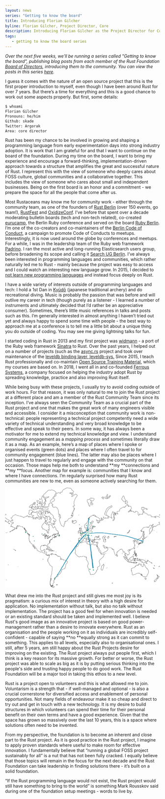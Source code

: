 ```yaml
---
layout: news
series: "Getting to know the board"
title: Introducing Florian Gilcher
byline: Florian Gilcher, Project Director, Core
description: Introducing Florian Gilcher as the Project Director for Core. Part of the "Getting to know the board" series.
tags:
   - getting to know the board series
---
```


_Over the next five weeks, we'll be running a series called "Getting to know the board", publishing blog posts from each member of the Rust Foundation [Board of Directors](/board), introducing them to the community. You can view the posts in this series [here](/tags/getting%20to%20know%20the%20board%20series/)._

I guess it comes with the nature of an open source project that this is the first proper introduction to myself, even though I have been around Rust for over 7 years. But there’s a time for everything and this is a good chance to work out some aspects properly. But first, some details:

```code
$ whoami
Florian Gilcher
Pronouns: he/him
Github: skade
Twitter: Argorak
Area: core director
```

Rust has been my chance to be involved in growing and shaping a programming language from early experimentation days into strong industry adoption. It is work that I am grateful for and that I want to continue on the board of the foundation. During my time on the board, I want to bring my experience and encourage a forward-thinking, implementation-driven approach towards a structure that amplifies the great and successful nature of Rust. I represent this with the view of someone who deeply cares about FOSS culture, global communities and a collaborative together. This includes the view of someone who cares about small and independent businesses. Being on the first board is an honor and a commitment - we prepare the space for all the people that come after us.

Most Rustaceans may know me for community work - either through the community team, as one of the founders of [Rust Berlin](http://berline.rs) (over 150 events, go team!), [RustFest](http://rustfest.eu) and [OxidizeConf](http://oxidizeconf.com). I’ve before that spent over a decade moderating bulletin boards (tech and non-tech related), co-created [eurucamp](https://eurucamp.org), the Berlin Ruby conference and served on the board [Ruby Berlin](http://rubyberlin.org/). I’m one of the co-creators and co-maintainers of the [Berlin Code of Conduct](https://berlincodeofconduct.org/), a campaign to promote Code of Conducts to meetups. Interestingly, it is now used around the globe by conferences and meetups. For a while, I was in the leadership team of the Ruby web framework [Padrino](http://padrinorb.com/). I ran the most active and long-running Elasticsearch users group, before broadening its scope and calling it [Search UG Berlin](https://www.meetup.com/Search-UG-Berlin/). I’ve always been interested in programming languages and communities, which rather naturally led me to Rust - mainly because the project was easy to access and I could watch an interesting new language grow. In 2015, I decided to [not learn new programming languages](http://skade.me/blog/2015/extending-my-new-years-resolution.html) and instead focus deeply on Rust.

I have a wide variety of interests outside of programming languages and tech: I hold a 1st Dan in [Kyūdō](https://en.wikipedia.org/wiki/Ky%C5%ABd%C5%8D) (japanese traditional archery) and do recreational diving. Music is probably the passion that was before and will outlive my career in tech (though purely as a listener - I learned a number of instruments and ultimately decided that I’d rather be an appreciative consumer). Sometimes, there’s little music references in talks and posts such as this. I’m generally interested in almost anything I haven’t tried out yet and always happy to spend some time with people - the best way to approach me at a conference is to tell me a little bit about a unique thing you do outside of coding. You may see me giving lightning talks for fun.

I started coding in Rust in 2013 and my first project was [widmann](https://github.com/skade/widmann) - a port of the Ruby web framework [Sinatra](https://sinatrarb.org) to Rust. Over the past years, I helped out on a number of projects (such as the [async.rs](https://async.rs) project and took over maintenance of the [leveldb binding layer, leveldb-sys.](https://github.com/skade/leveldb-sys/) Since 2015, I teach Rust professionally and co-maintain [Open Source Training Material](https://github.com/ferrous-systems/teaching-material), which my courses are based on. In 2018, I went all in and co-founded [Ferrous Systems](https://ferrous-systems.com/), a company focused on helping the industry adopt Rust by spreading knowledge, practice and also improving Rust itself.

While being busy with these projects, I usually try to avoid coding outside of work hours. For that reason, it was only natural to me to join the Rust project at a different place and am a member of the Rust Community Team since its inception. I’ve always seen the Community Team as a crucial part of the Rust project and one that makes the great work of many engineers visible and accessible. I consider it a misconception that community work is non-technical: people representing a technical project competently need a wide variety of technical understanding and very broad knowledge to be effective and speak to their peers. In some way, it has always been a motivator for me to extend my technical knowledge and view. I understand community engagement as a _mapping process_ and sometimes literally draw it as a map. As an example, here’s a map of places where I spoke or organised events (green dots) and places where I often travel to for community engagement (blue lines). The latter may also be places where I just happen to travel to regularly and engage with the community on that occasion. Those maps help me both to understand **my **connections and **my **focus. Another map for example is: communities that I know and where I have connections. I’m regularly surprised how many Rust communities are new to me, even as someone actively searching for them.

![map of florian's rust community](/img/news/2021-04-08-introducing-florian-gilcher/map.jpeg)


What drew me into the Rust project and still gives me most joy is its pragmatism: a curious mix of interest in theory with a high desire for application. No implementation without talk, but also no talk without implementation. The project has a good feel for when innovation is needed or an existing standard should be taken and implemented well. I believe Rust's good image as an innovative project is based on good power-management rather than a desire to innovate everywhere. Rust as an organisation and the people working on it as individuals are incredibly self-confident - capable of saying **no **equally strong as it can commit to something. This applies to all levels, especially also to organisational ones. I still, after 5 years, am still happy about the Rust Projects desire for improving on the existing. The Rust project always put people first, which I think is a key reason for its massive growth. For better or worse, the Rust project was able to scale as big as it is by putting serious thinking into the people's side and trusting happy people to do good work. The Rust Foundation will be a major tool in taking this ethos to a new level.

Rust is a project open to volunteers and this is what allowed me to join. Voluntarism is a strength that - if well-managed and optional - is also a crucial cornerstone for diversified access and enablement of personal opportunities. Not many fields of endeavour make it so cheap and direct to try out and get in touch with a new technology. It is my desire to build structures in which volunteers can spend their time for their personal benefit on their own terms and have a good experience. Given that the space has grown so massively over the last 10 years, this is a space where solutions often need to be invented.

From my perspective, the foundation is to become an inherent and close part to the Rust project. As it is good practice in the Rust project, I imagine to apply proven standards where useful to make room for effective innovation. I fundamentally believe that “running a global FOSS project sustainably for all” is a nut that has not been fully cracked. I equally believe that those topics will remain in the focus for the next decade and the Rust Foundation can take leadership in finding solutions there - it’s built on a solid foundation.

“If the Rust programming language would not exist, the Rust project would still have something to bring to the world” is something Mark Rousskov said during one of the foundation setup meetings - words to live by.
